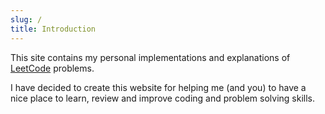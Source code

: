 ```yaml
---
slug: /
title: Introduction
---
```


This site contains my personal implementations and explanations of [LeetCode](https://leetcode.com/u/Pacheco95/) problems.

I have decided to create this website for helping me (and you) to have a nice place to learn, review and improve coding and problem solving skills.
